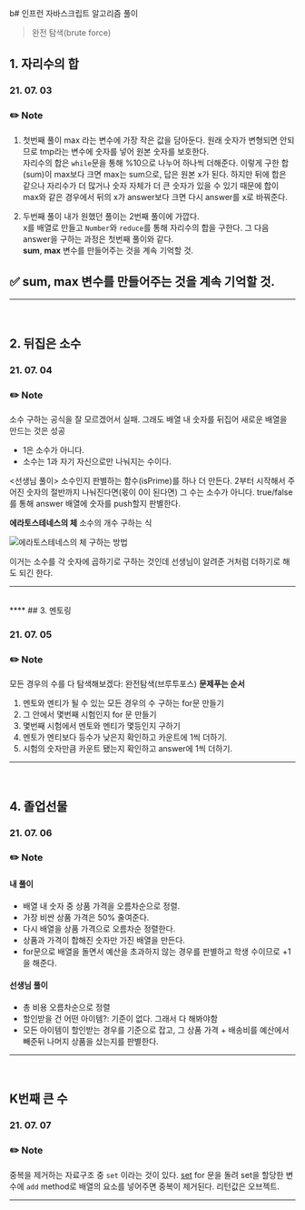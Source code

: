 b# 인프런 자바스크립트 알고리즘 풀이

> 완전 탐색(brute force)

## 1. 자리수의 합

### 21. 07. 03

### ✏️ Note

1. 첫번째 풀이
   max 라는 변수에 가장 작은 값을 담아둔다.
   원래 숫자가 변형되면 안되므로 tmp라는 변수에 숫자를 넣어 원본 숫자를 보호한다.  
   자리수의 합은 `while`문을 통해 %10으로 나누어 하나씩 더해준다.
   이렇게 구한 합(sum)이 max보다 크면 max는 sum으로, 답은 원본 x가 된다.
   하지만 뒤에 합은 같으나 자리수가 더 많거나 숫자 자체가 더 큰 숫자가 있을 수 있기 때문에 합이 max와 같은 경우에서 뒤의 x가 answer보다 크면 다시 answer를 x로 바꿔준다.

2. 두번째 풀이
   내가 원했던 풀이는 2번째 풀이에 가깝다.  
   x를 배열로 만들고 `Number`와 `reduce`를 통해 자리수의 합을 구한다.
   그 다음 answer을 구하는 과정은 첫번째 풀이와 같다.  
   **sum**, **max** 변수를 만들어주는 것을 계속 기억할 것.

## ✅ **sum**, **max** 변수를 만들어주는 것을 계속 기억할 것.

---

</br>

## 2. 뒤집은 소수

### 21. 07. 04

### ✏️ Note

소수 구하는 공식을 잘 모르겠어서 실패.
그래도 배열 내 숫자를 뒤집어 새로운 배열을 만드는 것은 성공

- 1은 소수가 아니다.
- 소수는 1과 자기 자신으로만 나눠지는 수이다.

<선생님 풀이>
소수인지 판별하는 함수(isPrime)를 하나 더 만든다.
2부터 시작해서 주어진 숫자의 절반까지 나눠진다면(몫이 0이 된다면) 그 수는 소수가 아니다.
true/false를 통해 answer 배열에 숫자를 push할지 판별한다.

**에라토스테네스의 체**
소수의 개수 구하는 식

![에라토스테네스의 체 구하는 방법](https://junkim.netlify.app/Sieve_of_Eratosthenes_animation-6420e3488e509dce176a1e957ea07ff5.gif)

이거는 소수를 각 숫자에 곱하기로 구하는 것인데 선생님이 알려준 거처럼 더하기로 해도 되긴 한다.

---

</br>
****
## 3. 멘토링

### 21. 07. 05

### ✏️ Note

모든 경우의 수를 다 탐색해보겠다: 완전탐색(브루투포스)
**문제푸는 순서**

1. 멘토와 멘티가 될 수 있는 모든 경우의 수 구하는 for문 만들기
2. 그 안에서 몇번째 시험인지 for 문 만들기
3. 몇번째 시험에서 멘토와 멘티가 몇등인지 구하기
4. 멘토가 멘티보다 등수가 낮은지 확인하고 카운트에 1씩 더하기.
5. 시험의 숫자만큼 카운트 됐는지 확인하고 answer에 1씩 더하기.

---

</br>

## 4. 졸업선물

### 21. 07. 06

### ✏️ Note

#### 내 풀이

- 배열 내 숫자 중 상품 가격을 오름차순으로 정렬.
- 가장 비싼 상품 가격은 50% 줄여준다.
- 다시 배열을 상품 가격으로 오름차순 정렬한다.
- 상품과 가격이 합해진 숫자만 가진 배열을 만든다.
- for문으로 배열을 돌면서 예산을 초과하지 않는 경우를 판별하고 학생 수이므로 +1을 해준다.

#### 선생님 풀이

- 총 비용 오름차순으로 정렬
- 할인받을 건 어떤 아이템?: 기준이 없다. 그래서 다 해봐야함
- 모든 아이템이 할인받는 경우를 기준으로 잡고, 그 상품 가격 + 배송비를 예산에서 빼준뒤 나머지 상품을 샀는지를 판별한다.

---

</br>

## K번째 큰 수

### 21. 07. 07

### ✏️ Note

중복을 제거하는 자료구조 중 `set` 이라는 것이 있다.
[set]('https://developer.mozilla.org/ko/docs/Web/JavaScript/Reference/Global_Objects/Set')
for 문을 돌려 set을 할당한 변수에 `add` method로 배열의 요소를 넣어주면 중복이 제거된다. 리턴값은 오브젝트.

---

</br>
